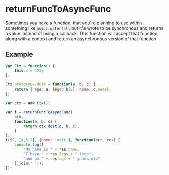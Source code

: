 returnFuncToAsyncFunc
=====================

Sometimes you have a function, that you're planning to use within something like `async.waterfall` but it's wrote to be synchronous and returns a value instead of using a callback. This function will accept that function, along with a context and return an asynchronous version of that function

Example
-------

```javascript
var Ctx = function() {
    this.x = 123;
};

Ctx.prototype.doIt = function(a, b, c) {
    return { age: a, legs: b[2], name: c.name};
};

var ctx = new Ctx();

var f = returnFuncToAsyncFunc(
    ctx,
    function(a, b, c) {
        return ctx.doIt(a, b, c);
    }
);
f(99, [4,6,2], {name: 'matt'}, function(err, res) {
    console.log([
        "My name is " + res.name,
        "I have " + res.legs + " legs",
        "and am " + res.age + " years old"
    ].join(' '));
});
```
